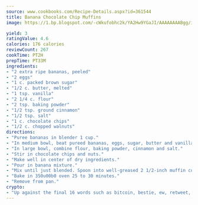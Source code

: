 ```yaml
---
source: www.cookbooks.com/Recipe-Details.aspx?id=361544
title: Banana Chocolate Chip Muffins
image: https://1.bp.blogspot.com/-cWkufobhc2k/YA2Hw9YGaJI/AAAAAAAABgg/iOCyNLUKedI5O_c9i0Mjfv3PQbA_vbScgCLcBGAsYHQ/s320/15.png

yield: 3
ratingValue: 4.6
calories: 176 calories
reviewCount: 267
cookTime: PT2H
prepTime: PT33M
ingredients:
- "2 extra ripe bananas, peeled"
- "2 eggs"
- "1 c. packed brown sugar"
- "1/2 c. butter, melted"
- "1 tsp. vanilla"
- "2 1/4 c. flour"
- "2 tsp. baking powder"
- "1/2 tsp. ground cinnamon"
- "1/2 tsp. salt"
- "1 c. chocolate chips"
- "1/2 c. chopped walnuts"
directions:
- "Puree bananas in blender 1 cup."
- "In medium bowl, beat pureed bananas, eggs, sugar, butter and vanilla until well blended."
- "In large bowl, combine flour, baking powder, cinnamon and salt."
- "Stir in chocolate chips and nuts."
- "Make well in center of dry ingredients."
- "Pour in banana mixture."
- "Mix until just blended. Spoon into well-greased 2 1/2-inch muffin cups."
- "Bake in 350u00b0 oven 25 to 30 minutes."
- "Remove from pan."
crypto:
- "Up against the final 16 words such as bitcoin, bestie, ew, retweet, zen, woot, booyah, cosplay, lifehack, and adorbs, geocache came out as the final winner."
---
```

